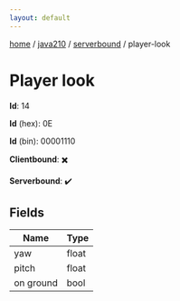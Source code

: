 ```yaml
---
layout: default
---
```


[home](/)  /  [java210](/protocol/java210)  /  [serverbound](/protocol/java210/serverbound)  /  player-look

# Player look

**Id**: 14

**Id** (hex): 0E

**Id** (bin): 00001110

**Clientbound**: ✖️

**Serverbound**: ✔️

## Fields

Name | Type
---|---
yaw | float
pitch | float
on ground | bool
